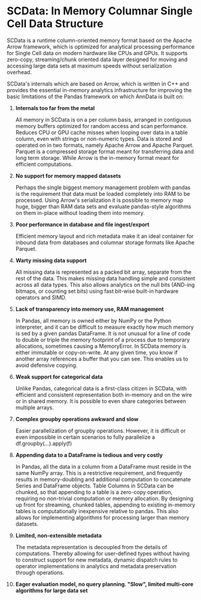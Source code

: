 SCData: In Memory Columnar Single Cell Data Structure
=====================================================

SCData is a runtime column-oriented memory format based on the Apache Arrow framework, which is optimized for analytical
processing performance for Single Cell data on modern hardware like CPUs and GPUs. It supports zero-copy,
streaming/chunk oriented data layer designed for moving and accessing large data sets at maximum speeds without
serialization overhead.

SCData's internals which are based on Arrow, which is written in C++ and provides the essential in-memory analytics
infrastructure for improving the basic limitations of the Pandas framework on which AnnData is built on:

1) **Internals too far from the metal**

   All memory in SCData is on a per column basis, arranged in contiguous memory buffers optimized for random access and
   scan performance. Reduces CPU or GPU cache misses when looping over data in a table column, even with strings or
   non-numeric types. Data is stored and operated on in two formats, namely Apache Arrow and Apache Parquet. Parquet is
   a compressed storage format meant for transferring data and long term storage. While Arrow is the in-memory format
   meant for efficient computations.

2) **No support for memory mapped datasets**

   Perhaps the single biggest memory management problem with pandas is the requirement that data must be loaded
   completely into RAM to be processed. Using Arrow's serialization it is possible to memory map huge, bigger than RAM
   data sets and evaluate pandas-style algorithms on them in-place without loading them into memory.

3) **Poor performance in database and file ingest/export**

   Efficient memory layout and rich metadata make it an ideal container for inbound data from databases and columnar
   storage formats like Apache Parquet.

4) **Warty missing data support**

   All missing data is represented as a packed bit array, separate from the rest of the data. This makes missing data
   handling simple and consistent across all data types. This also allows analytics on the null bits (AND-ing bitmaps,
   or counting set bits) using fast bit-wise built-in hardware operators and SIMD.

5) **Lack of transparency into memory use, RAM management**

   In Pandas, all memory is owned either by NumPy or the Python interpreter, and it can be difficult to measure exactly
   how much memory is sed by a given pandas DataFrame. It is not unusual for a line of code to double or triple the
   memory footprint of a process due to temporary allocations, sometimes causing a MemoryError. In SCData memory is
   either immutable or copy-on-write. At any given time, you know if another array references a buffer that you can see.
   This enables us to avoid defensive copying.

6) **Weak support for categorical data**

   Unlike Pandas, categorical data is a first-class citizen in SCData, with efficient and consistent representation both
   in-memory and on the wire or in shared memory. It is possible to even share categories between multiple arrays.

7) **Complex groupby operations awkward and slow**

   Easier parallelization of groupby operations. However, it is difficult or even impossible in certain scenarios to
   fully parallelize a df.groupby(...).apply(f)

8) **Appending data to a DataFrame is tedious and very costly**

   In Pandas, all the data in a column from a DataFrame must reside in the same NumPy array. This is a restrictive
   requirement, and frequently results in memory-doubling and additional computation to concatenate Series and DataFrame
   objects. Table Columns in SCData can be chunked, so that appending to a table is a zero-copy operation, requiring no
   non-trivial computation or memory allocation. By designing up front for streaming, chunked tables, appending to
   existing in-memory tables is computationally inexpensive relative to pandas. This also allows for implementing
   algorithms for processing larger than memory datasets.

9) **Limited, non-extensible metadata**

   The metadata representation is decoupled from the details of computations. Thereby allowing for user-defined types
   without having to construct support for new metadata, dynamic dispatch rules to operator implementations in analytics
   and metadata preservation through operations.

10) **Eager evaluation model, no query planning. "Slow", limited multi-core algorithms for large data set**


